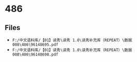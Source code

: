 # 486

## Files

- `F:/中文语料库/【01】读秀\读秀 1.0\读秀补充库（REPEAT）\数据008\486\96148695.pdf`
- `F:/中文语料库/【01】读秀\读秀 1.0\读秀补充库（REPEAT）\数据008\486\96148698.pdf`
